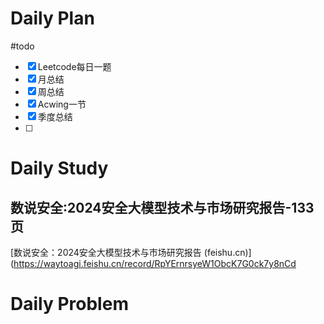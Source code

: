 # Daily Plan
#todo
- [x] Leetcode每日一题
- [x] 月总结
- [x] 周总结
- [x] Acwing一节
- [x] 季度总结
- [ ] 
# Daily Study
## 数说安全:2024安全大模型技术与市场研究报告-133页

[数说安全：2024安全大模型技术与市场研究报告 (feishu.cn)](https://waytoagi.feishu.cn/record/RpYErnrsyeW1ObcK7G0ck7y8nCd
# Daily Problem